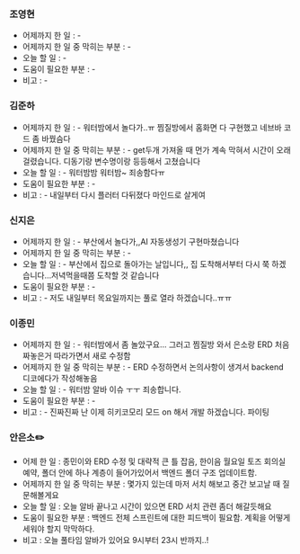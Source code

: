 ### 조영현
* 어제까지 한 일 : -  
* 어제까지 한 일 중 막히는 부분 : -  
* 오늘 할 일 : -
* 도움이 필요한 부분 : -  
* 비고 : -


### 김준하
* 어제까지 한 일 : -  워터밤에서 놀다가..ㅠ 찜질방에서 홈화면 다 구현했고 네브바 코드 좀 바꿨슴다
* 어제까지 한 일 중 막히는 부분 : - get두개 가져올 때 먼가 계속 막혀서 시간이 오래 걸렸습니다. 디동기랑 변수명이랑 등등해서 고쳤습니다
* 오늘 할 일 : - 워터밤밤 워터밤~ 죄송함다ㅠ
* 도움이 필요한 부분 : -  
* 비고 : - 내일부터 다시 플러터 다뒤졌다 마인드로 살게여


### 신지은 
* 어제까지 한 일 : - 부산에서 놀다가,,AI 자동생성기 구현마쳤습니다
* 어제까지 한 일 중 막히는 부분 : -
* 오늘 할 일 : - 부산에서 집으로 돌아가는 날입니다,, 집 도착해서부터 다시 쭉 하겠습니다…저녁먹을때쯤 도착할 것 같습니다
* 도움이 필요한 부분 : -  
* 비고 : - 저도 내일부터 목요일까지는 풀로 열라 하겠습니다..ㅠㅠ
  

### 이종민
* 어제까지 한 일 : -  워터밤에서 좀 놀았구요... 그러고 찜질방 와서 은소랑 ERD 처음 짜놓은거 따라가면서 새로 수정함
* 어제까지 한 일 중 막히는 부분 : - ERD 수정하면서 논의사항이 생겨서 backend 디코에다가 작성해놓음
* 오늘 할 일 : - 워터밤 알바 이슈 ㅜㅜ 죄송합니다.
* 도움이 필요한 부분 : -  
* 비고 : - 진짜진짜 난 이제 히키코모리 모드 on 해서 개발 하겠습니다. 파이팅


### 안은소✏️
- 어제 한 일 : 종민이와 ERD 수정 및 대략적 큰 틀 잡음, 한이음 월요일 토즈 회의실 예약, 폴더 안에 하나 계층이 들어가있어서 백엔드 폴더 구조 업데이트함. 
- 어제까지 한 일 중 막히는 부분 : 몇가지 있는데 마저 서치 해보고 중간 보고날 때 질문해볼게요
- 오늘 할 일 : 오늘 알바 끝나고 시간이 있으면 ERD 서치 관련 좀더 해갈듯해요
- 도움이 필요한 부분 : 백엔드 전체 스프린트에 대한 피드백이 필요함. 계획을 어떻게 세워야 할지 막막하다.
- 비고 : 오늘 풀타임 알바가 있어요 9시부터 23시 반까지..!
  
